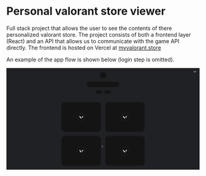 # Personal valorant store viewer

Full stack project that allows the user to see the contents of there personalized valorant store.
The project consists of both a frontend layer (React) and an API that allows us to communicate with the game API directly.
The frontend is hosted on Vercel at [myvalorant.store](https://www.myvalorant.store/)

An example of the app flow is shown below (login step is omitted).

![App flow](/public/app-flow.gif)
